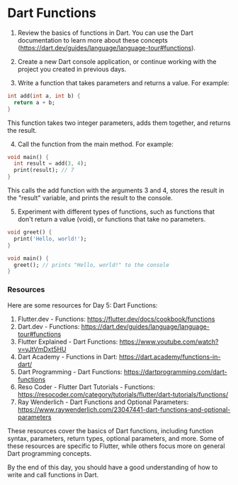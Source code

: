 # Dart Functions

1. Review the basics of functions in Dart. You can use the Dart documentation to learn more about these concepts (https://dart.dev/guides/language/language-tour#functions).

2. Create a new Dart console application, or continue working with the project you created in previous days.

3. Write a function that takes parameters and returns a value. For example:

```dart
int add(int a, int b) {
  return a + b;
}
```

This function takes two integer parameters, adds them together, and returns the result.

4. Call the function from the main method. For example:

```dart
void main() {
  int result = add(3, 4);
  print(result); // 7
}
```

This calls the add function with the arguments 3 and 4, stores the result in the "result" variable, and prints the result to the console.

5. Experiment with different types of functions, such as functions that don't return a value (void), or functions that take no parameters.

```dart
void greet() {
  print('Hello, world!');
}

void main() {
  greet(); // prints "Hello, world!" to the console
}
```

### Resources

Here are some resources for Day 5: Dart Functions:

1. Flutter.dev - Functions: https://flutter.dev/docs/cookbook/functions
2. Dart.dev - Functions: https://dart.dev/guides/language/language-tour#functions
3. Flutter Explained - Dart Functions: https://www.youtube.com/watch?v=yJtVmDxt5HU
4. Dart Academy - Functions in Dart: https://dart.academy/functions-in-dart/
5. Dart Programming - Dart Functions: https://dartprogramming.com/dart-functions
6. Reso Coder - Flutter Dart Tutorials - Functions: https://resocoder.com/category/tutorials/flutter/dart-tutorials/functions/
7. Ray Wenderlich - Dart Functions and Optional Parameters: https://www.raywenderlich.com/23047441-dart-functions-and-optional-parameters

These resources cover the basics of Dart functions, including function syntax, parameters, return types, optional parameters, and more. Some of these resources are specific to Flutter, while others focus more on general Dart programming concepts.

By the end of this day, you should have a good understanding of how to write and call functions in Dart.